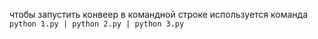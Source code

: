 чтобы запустить конвеер в командной строке используется команда `python 1.py | python 2.py | python 3.py`
